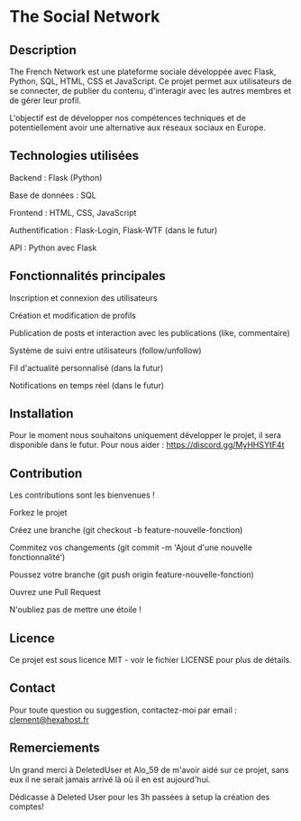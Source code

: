 # The Social Network

## Description

The French Network est une plateforme sociale développée avec Flask, Python, SQL, HTML, CSS et JavaScript. Ce projet permet aux utilisateurs de se connecter, de publier du contenu, d'interagir avec les autres membres et de gérer leur profil.

L'objectif est de développer nos compétences techniques et de potentiellement avoir une alternative aux réseaux sociaux en Europe.

## Technologies utilisées

Backend : Flask (Python)

Base de données : SQL

Frontend : HTML, CSS, JavaScript

Authentification : Flask-Login, Flask-WTF (dans le futur)

API : Python avec Flask

## Fonctionnalités principales

Inscription et connexion des utilisateurs

Création et modification de profils

Publication de posts et interaction avec les publications (like, commentaire)

Système de suivi entre utilisateurs (follow/unfollow)

Fil d'actualité personnalisé (dans la futur)

Notifications en temps réel (dans le futur)

## Installation

Pour le moment nous souhaitons uniquement développer le projet, il sera disponible dans le futur. Pour nous aider : https://discord.gg/MyHHSYtF4t 

## Contribution
Les contributions sont les bienvenues !

Forkez le projet

Créez une branche (git checkout -b feature-nouvelle-fonction)

Commitez vos changements (git commit -m 'Ajout d'une nouvelle fonctionnalité')

Poussez votre branche (git push origin feature-nouvelle-fonction)

Ouvrez une Pull Request

N'oubliez pas de mettre une étoile !

## Licence
Ce projet est sous licence MIT - voir le fichier LICENSE pour plus de détails.

## Contact
Pour toute question ou suggestion, contactez-moi par email : clement@hexahost.fr

## Remerciements
Un grand merci à DeletedUser et Alo_59 de m'avoir aidé sur ce projet, sans eux il ne serait jamais arrivé là où il en est aujourd'hui.

Dédicasse à Deleted User pour les 3h passées à setup la création des comptes!
